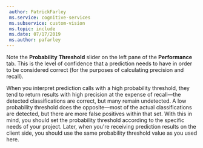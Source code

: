 ```yaml
---
 author: PatrickFarley
 ms.service: cognitive-services
 ms.subservice: custom-vision
 ms.topic: include
 ms.date: 07/17/2019
 ms.author: pafarley
---
```


Note the **Probability Threshold** slider on the left pane of the **Performance** tab. This is the level of confidence that a prediction needs to have in order to be considered correct (for the purposes of calculating precision and recall). 

When you interpret prediction calls with a high probability threshold, they tend to return results with high precision at the expense of recall&mdash;the detected classifications are correct, but many remain undetected. A low probability threshold does the opposite&mdash;most of the actual classifications are detected, but there are more false positives within that set. With this in mind, you should set the probability threshold according to the specific needs of your project. Later, when you're receiving prediction results on the client side, you should use the same probability threshold value as you used here.
